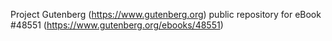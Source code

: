 Project Gutenberg (https://www.gutenberg.org) public repository for eBook #48551 (https://www.gutenberg.org/ebooks/48551)
